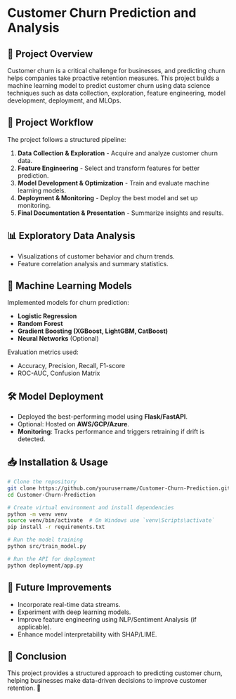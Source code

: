 # Customer Churn Prediction and Analysis

## 📌 Project Overview
Customer churn is a critical challenge for businesses, and predicting churn helps companies take proactive retention measures. This project builds a machine learning model to predict customer churn using data science techniques such as data collection, exploration, feature engineering, model development, deployment, and MLOps.

## 🚀 Project Workflow
The project follows a structured pipeline:
1. **Data Collection & Exploration** - Acquire and analyze customer churn data.
2. **Feature Engineering** - Select and transform features for better prediction.
3. **Model Development & Optimization** - Train and evaluate machine learning models.
4. **Deployment & Monitoring** - Deploy the best model and set up monitoring.
5. **Final Documentation & Presentation** - Summarize insights and results.

## 📊 Exploratory Data Analysis
- Visualizations of customer behavior and churn trends.
- Feature correlation analysis and summary statistics.

## 🤖 Machine Learning Models
Implemented models for churn prediction:
- **Logistic Regression**
- **Random Forest**
- **Gradient Boosting (XGBoost, LightGBM, CatBoost)**
- **Neural Networks** (Optional)

Evaluation metrics used:
- Accuracy, Precision, Recall, F1-score
- ROC-AUC, Confusion Matrix

## 🛠️ Model Deployment
- Deployed the best-performing model using **Flask/FastAPI**.
- Optional: Hosted on **AWS/GCP/Azure**.
- **Monitoring**: Tracks performance and triggers retraining if drift is detected.

## 📥 Installation & Usage
```bash
# Clone the repository
git clone https://github.com/yourusername/Customer-Churn-Prediction.git
cd Customer-Churn-Prediction

# Create virtual environment and install dependencies
python -m venv venv
source venv/bin/activate  # On Windows use `venv\Scripts\activate`
pip install -r requirements.txt

# Run the model training
python src/train_model.py

# Run the API for deployment
python deployment/app.py
```

## 🔮 Future Improvements
- Incorporate real-time data streams.
- Experiment with deep learning models.
- Improve feature engineering using NLP/Sentiment Analysis (if applicable).
- Enhance model interpretability with SHAP/LIME.

## 📌 Conclusion
This project provides a structured approach to predicting customer churn, helping businesses make data-driven decisions to improve customer retention. 🚀

